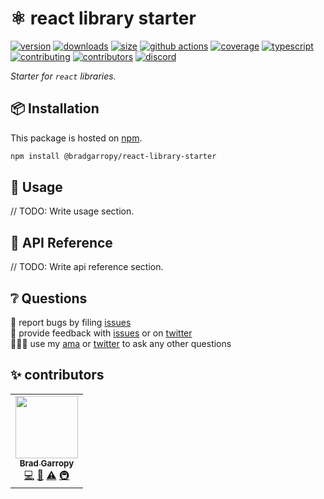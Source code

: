 # ⚛ react library starter

[![version][version-badge]][npm]
[![downloads][downloads-badge]][npm]
[![size][size-badge]][bundlephobia]
[![github actions][github-actions-badge]][github-actions]
[![coverage][codecov-badge]][codecov]
[![typescript][typescript-badge]][typescript]
[![contributing][contributing-badge]][contributing]
[![contributors][contributors-badge]][contributors]
[![discord][discord-badge]][discord]

_Starter for `react` libraries._

## 📦 Installation

This package is hosted on [npm][npm].

```bash
npm install @bradgarropy/react-library-starter
```

## 🥑 Usage

// TODO: Write usage section.

## 📖 API Reference

// TODO: Write api reference section.

## ❔ Questions

🐛 report bugs by filing [issues][issues]  
📢 provide feedback with [issues][issues] or on [twitter][twitter]  
🙋🏼‍♂️ use my [ama][ama] or [twitter][twitter] to ask any other questions

## ✨ contributors

<!-- ALL-CONTRIBUTORS-LIST:START - Do not remove or modify this section -->
<!-- prettier-ignore-start -->
<!-- markdownlint-disable -->
<table>
  <tr>
    <td align="center"><a href="https://bradgarropy.com"><img src="https://avatars.githubusercontent.com/u/11336745?v=4?s=100" width="100px;" alt=""/><br /><sub><b>Brad Garropy</b></sub></a><br /><a href="https://github.com/bradgarropy/react-library-starter/commits?author=bradgarropy" title="Code">💻</a> <a href="https://github.com/bradgarropy/react-library-starter/commits?author=bradgarropy" title="Documentation">📖</a> <a href="https://github.com/bradgarropy/react-library-starter/commits?author=bradgarropy" title="Tests">⚠️</a> <a href="#infra-bradgarropy" title="Infrastructure (Hosting, Build-Tools, etc)">🚇</a></td>
  </tr>
</table>

<!-- markdownlint-restore -->
<!-- prettier-ignore-end -->

<!-- ALL-CONTRIBUTORS-LIST:END -->

[codecov]: https://app.codecov.io/gh/bradgarropy/react-library-starter
[contributing]: https://github.com/bradgarropy/react-library-starter/blob/master/contributing.md
[contributors]: #-contributors
[npm]: https://www.npmjs.com/package/@bradgarropy/react-library-starter
[codecov-badge]: https://img.shields.io/codecov/c/github/bradgarropy/react-library-starter?style=flat-square
[version-badge]: https://img.shields.io/npm/v/@bradgarropy/react-library-start.svg?style=flat-square
[downloads-badge]: https://img.shields.io/npm/dt/@bradgarropy/react-library-start?style=flat-square
[contributing-badge]: https://img.shields.io/badge/PRs-welcome-success?style=flat-square
[contributors-badge]: https://img.shields.io/github/all-contributors/bradgarropy/react-library-starter?style=flat-square
[issues]: https://github.com/bradgarropy/react-library-starter/issues
[twitter]: https://twitter.com/bradgarropy
[ama]: https://bradgarropy.com/ama
[bundlephobia]: https://bundlephobia.com/result?p=@bradgarropy/react-library-starter
[size-badge]: https://img.shields.io/bundlephobia/minzip/@bradgarropy/react-library-starter?style=flat-square
[github-actions]: https://github.com/bradgarropy/react-library-starter/actions
[github-actions-badge]: https://img.shields.io/github/workflow/status/bradgarropy/react-library-starter/%F0%9F%9A%80%20release?
[typescript]: https://www.typescriptlang.org/dt/search?search=%40bradgarropy%2Freact-library-starter
[typescript-badge]: https://img.shields.io/npm/types/@bradgarropy/react-library-starter?style=flat-square
[discord]: https://bradgarropy.com/discord
[discord-badge]: https://img.shields.io/discord/748196643140010015?style=flat-square
